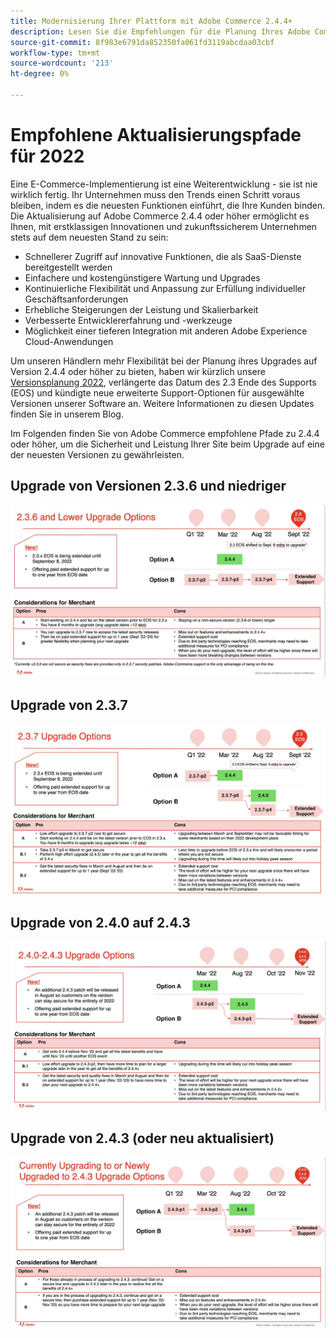 ```yaml
---
title: Modernisierung Ihrer Plattform mit Adobe Commerce 2.4.4+
description: Lesen Sie die Empfehlungen für die Planung Ihres Adobe Commerce- oder Magento Open Source-Upgrades im Jahr 2022.
source-git-commit: 8f983e6791da852350fa061fd3119abcdaa03cbf
workflow-type: tm+mt
source-wordcount: '213'
ht-degree: 0%

---
```



# Empfohlene Aktualisierungspfade für 2022

Eine E-Commerce-Implementierung ist eine Weiterentwicklung - sie ist nie wirklich fertig. Ihr Unternehmen muss den Trends einen Schritt voraus bleiben, indem es die neuesten Funktionen einführt, die Ihre Kunden binden. Die Aktualisierung auf Adobe Commerce 2.4.4 oder höher ermöglicht es Ihnen, mit erstklassigen Innovationen und zukunftssicherem Unternehmen stets auf dem neuesten Stand zu sein:

- Schnellerer Zugriff auf innovative Funktionen, die als SaaS-Dienste bereitgestellt werden
- Einfachere und kostengünstigere Wartung und Upgrades
- Kontinuierliche Flexibilität und Anpassung zur Erfüllung individueller Geschäftsanforderungen
- Erhebliche Steigerungen der Leistung und Skalierbarkeit
- Verbesserte Entwicklererfahrung und -werkzeuge
- Möglichkeit einer tieferen Integration mit anderen Adobe Experience Cloud-Anwendungen

Um unseren Händlern mehr Flexibilität bei der Planung ihres Upgrades auf Version 2.4.4 oder höher zu bieten, haben wir kürzlich unsere [Versionsplanung 2022](https://devdocs.magento.com/release/), verlängerte das Datum des 2.3 Ende des Supports (EOS) und kündigte neue erweiterte Support-Optionen für ausgewählte Versionen unserer Software an. Weitere Informationen zu diesen Updates finden Sie in unserem Blog.

Im Folgenden finden Sie von Adobe Commerce empfohlene Pfade zu 2.4.4 oder höher, um die Sicherheit und Leistung Ihrer Site beim Upgrade auf eine der neuesten Versionen zu gewährleisten.

## Upgrade von Versionen 2.3.6 und niedriger

![](../../assets/upgrade-guide/2.3.6.jpg)

## Upgrade von 2.3.7

![](../../assets/upgrade-guide/2.3.7.jpg)

## Upgrade von 2.4.0 auf 2.4.3

![](../../assets/upgrade-guide/2.4.0-2.4.3.jpg)

## Upgrade von 2.4.3 (oder neu aktualisiert)

![](../../assets/upgrade-guide/2.4.3.jpg)

